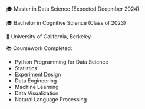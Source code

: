 
🎓 Master in Data Science (Expected December 2024)

🎓 Bachelor in Cognitive Science (Class of 2023)

🏫 University of California, Berkeley


📚 Coursework Completed:

- Python Programming for Data Science
- Statistics
- Experiment Design
- Data Engineering
- Machine Learning
- Data Visualization
- Natural Language Processing
